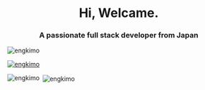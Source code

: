 <h1 align="center">Hi, Welcame.</h1>
<h3 align="center">A passionate full stack developer from Japan</h3>

<p align="left"> <img src="https://komarev.com/ghpvc/?username=engkimo&label=Profile%20views&color=0e75b6&style=flat" alt="engkimo" /> </p>

<p align="left"> <a href="https://github.com/ryo-ma/github-profile-trophy"><img src="https://github-profile-trophy.vercel.app/?username=engkimo" alt="engkimo" /></a> </p>

<p><img align="left" src="https://github-readme-stats.vercel.app/api/top-langs?username=engkimo&show_icons=true&locale=en&layout=compact" alt="engkimo" /></p>

<p>&nbsp;<img align="center" src="https://github-readme-stats.vercel.app/api?username=engkimo&show_icons=true&locale=en" alt="engkimo" /></p>
